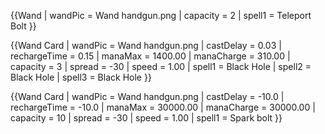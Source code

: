 {{Wand
| wandPic     = Wand handgun.png
| capacity    = 2
| spell1      = Teleport Bolt
}}

{{Wand Card
| wandPic      = Wand handgun.png
| castDelay    = 0.03
| rechargeTime = 0.15
| manaMax      = 1400.00
| manaCharge   = 310.00
| capacity     = 3
| spread       = -30
| speed        = 1.00
| spell1       = Black Hole
| spell2       = Black Hole
| spell3       = Black Hole
}}


{{Wand Card
| wandPic      = Wand handgun.png
| castDelay    = -10.0
| rechargeTime = -10.0
| manaMax      = 30000.00
| manaCharge   = 30000.00
| capacity     = 10
| spread       = -30
| speed        = 1.00
| spell1       = Spark bolt
}}

